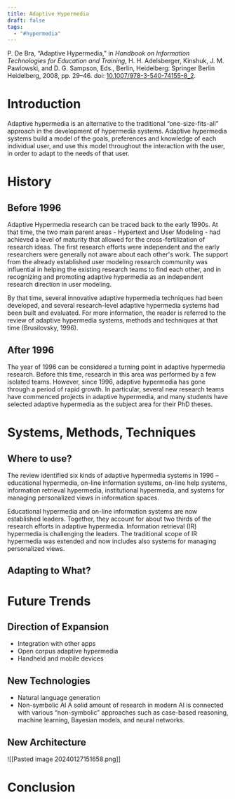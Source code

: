 ```yaml
---
title: Adaptive Hypermedia
draft: false
tags:
  - "#hypermedia"
---
```


P. De Bra, “Adaptive Hypermedia,” in _Handbook on Information Technologies for Education and Training_, H. H. Adelsberger, Kinshuk, J. M. Pawlowski, and D. G. Sampson, Eds., Berlin, Heidelberg: Springer Berlin Heidelberg, 2008, pp. 29–46. doi: [10.1007/978-3-540-74155-8_2](https://doi.org/10.1007/978-3-540-74155-8_2).


# Introduction

Adaptive hypermedia is an alternative to the traditional “one-size-fits-all” approach in the development of hypermedia systems. Adaptive hypermedia systems build a model of the goals, preferences and knowledge of each individual user, and use this model throughout the interaction with the user, in order to adapt to the needs of that user.

# History

## Before 1996

Adaptive Hypermedia research can be traced back to the early 1990s. At that time, the two main parent areas - Hypertext and User Modeling - had achieved a level of maturity that allowed for the cross-fertilization of research ideas. The first research efforts were independent and the early researchers were generally not aware about each other's work. The support from the already established user modeling research community was influential in helping the existing research teams to find each other, and in recognizing and promoting adaptive hypermedia as an independent research direction in user modeling.

By that time, several innovative adaptive hypermedia techniques had been developed, and several research-level adaptive hypermedia systems had been built and evaluated. For more information, the reader is referred to the review of adaptive hypermedia systems, methods and techniques at that time (Brusilovsky, 1996).

## After 1996

The year of 1996 can be considered a turning point in adaptive hypermedia research. Before this time, research in this area was performed by a few isolated teams. However, since 1996, adaptive hypermedia has gone through a period of rapid growth. In particular, several new research teams have commenced projects in adaptive hypermedia, and many students have selected adaptive hypermedia as the subject area for their PhD theses.

# Systems, Methods, Techniques
## Where to use?

The review identified six kinds of adaptive hypermedia systems in 1996 – educational hypermedia, on-line information systems, on-line help systems, information retrieval hypermedia, institutional hypermedia, and systems for managing personalized views in information spaces.

Educational hypermedia and on-line information systems are now established leaders. Together, they account for about two thirds of the research efforts in adaptive hypermedia. Information retrieval (IR) hypermedia is challenging the leaders. The traditional scope of IR hypermedia was extended and now includes also systems for managing personalized views.

## Adapting to What?

# Future Trends
## Direction of Expansion
- Integration with other apps
- Open corpus adaptive hypermedia
- Handheld and mobile devices
## New Technologies
- Natural language generation
- Non-symbolic AI
	A solid amount of research in modern AI is connected with various “non-symbolic” approaches such as case-based reasoning, machine learning, Bayesian models, and neural networks.

## New Architecture

![[Pasted image 20240127151658.png]]


# Conclusion

